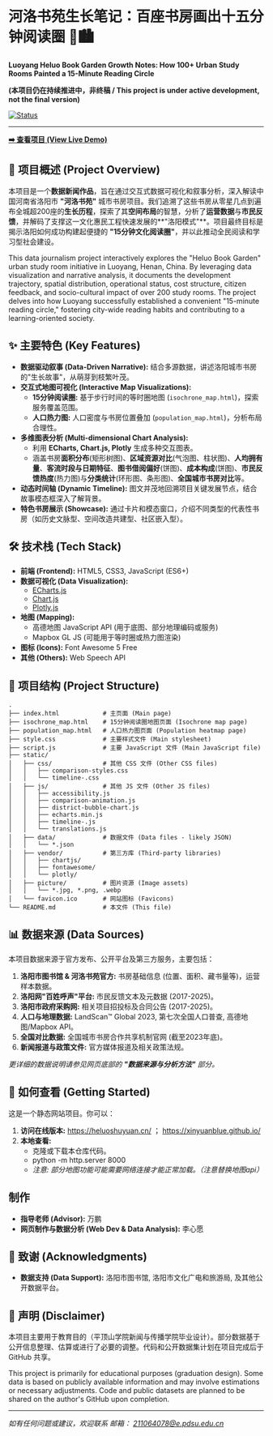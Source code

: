 # 河洛书苑生长笔记：百座书房画出十五分钟阅读圈 📖🏙️

**Luoyang Heluo Book Garden Growth Notes: How 100+ Urban Study Rooms Painted a 15-Minute Reading Circle**

**(本项目仍在持续推进中，非终稿 / This project is under active development, not the final version)**

[![Status](https://img.shields.io/badge/Status-In%20Development-orange)](https://github.com/xinyuanblue/xinyuanblue.github.io)

---

**[➡️ 查看项目 (View Live Demo)](#)**

## 📍 项目概述 (Project Overview)

本项目是一个**数据新闻作品**，旨在通过交互式数据可视化和叙事分析，深入解读中国河南省洛阳市 **"河洛书苑"** 城市书房项目。我们追溯了这些书房从零星几点到遍布全城超200座的**生长历程**，探索了其**空间布局**的智慧，分析了**运营数据**与**市民反馈**，并解码了支撑这一文化惠民工程快速发展的**"洛阳模式"**。项目最终目标是揭示洛阳如何成功构建起便捷的 **"15分钟文化阅读圈"**，并以此推动全民阅读和学习型社会建设。

This data journalism project interactively explores the "Heluo Book Garden" urban study room initiative in Luoyang, Henan, China. By leveraging data visualization and narrative analysis, it documents the development trajectory, spatial distribution, operational status, cost structure, citizen feedback, and socio-cultural impact of over 200 study rooms. The project delves into how Luoyang successfully established a convenient "15-minute reading circle," fostering city-wide reading habits and contributing to a learning-oriented society.

## ✨ 主要特色 (Key Features)

* **数据驱动叙事 (Data-Driven Narrative):** 结合多源数据，讲述洛阳城市书房的"生长故事"，从萌芽到枝繁叶茂。
* **交互式地图可视化 (Interactive Map Visualizations):**
  * **15分钟阅读圈:** 基于步行时间的等时圈地图 (`isochrone_map.html`)，探索服务覆盖范围。
  * **人口热力图:** 人口密度与书房位置叠加 (`population_map.html`)，分析布局合理性。
* **多维图表分析 (Multi-dimensional Chart Analysis):**
  * 利用 **ECharts, Chart.js, Plotly** 生成多种交互图表。
  * 涵盖书房**面积分布**(矩形树图)、**区域资源对比**(气泡图、柱状图)、**人均拥有量**、**客流时段与日期特征**、**图书借阅偏好**(饼图)、**成本构成**(饼图)、**市民反馈热度**(热力图)与**分类统计**(环形图、条形图)、**全国城市书房对比**等。
* **动态时间轴 (Dynamic Timeline):** 图文并茂地回溯项目关键发展节点，结合故事模态框深入了解背景。
* **特色书房展示 (Showcase):** 通过卡片和模态窗口，介绍不同类型的代表性书房（如历史文脉型、空间改造共建型、社区嵌入型）。


## 🛠️ 技术栈 (Tech Stack)

* **前端 (Frontend):** HTML5, CSS3, JavaScript (ES6+)
* **数据可视化 (Data Visualization):**
  * [ECharts.js](https://echarts.apache.org/)
  * [Chart.js](https://www.chartjs.org/)
  * [Plotly.js](https://plotly.com/javascript/)
* **地图 (Mapping):**
  * 高德地图 JavaScript API (用于底图、部分地理编码或服务)
  * Mapbox GL JS (可能用于等时圈或热力图渲染)
* **图标 (Icons):** Font Awesome 5 Free
* **其他 (Others):** Web Speech API

## 📁 项目结构 (Project Structure)

```
.
├── index.html            # 主页面 (Main page)
├── isochrone_map.html    # 15分钟阅读圈地图页面 (Isochrone map page)
├── population_map.html   # 人口热力图页面 (Population heatmap page)
├── style.css             # 主要样式文件 (Main stylesheet)
├── script.js             # 主要 JavaScript 文件 (Main JavaScript file)
├── static/
│   ├── css/              # 其他 CSS 文件 (Other CSS files)
│   │   ├── comparison-styles.css
│   │   └── timeline-.css
│   ├── js/               # 其他 JS 文件 (Other JS files)
│   │   ├── accessibility.js
│   │   ├── comparison-animation.js
│   │   ├── district-bubble-chart.js
│   │   ├── echarts.min.js
│   │   ├── timeline-.js
│   │   └── translations.js
│   ├── data/             # 数据文件 (Data files - likely JSON)
│   │   └── *.json
│   ├── vendor/           # 第三方库 (Third-party libraries)
│   │   ├── chartjs/
│   │   ├── fontawesome/
│   │   └── plotly/
│   ├── picture/          # 图片资源 (Image assets)
│   │   └── *.jpg, *.png, .webp
│   └── favicon.ico       # 网站图标 (Favicons)
└── README.md             # 本文件 (This file)
```

## 📊 数据来源 (Data Sources)

本项目数据来源于官方发布、公开平台及第三方服务，主要包括：

1. **洛阳市图书馆 & 河洛书苑官方:** 书房基础信息 (位置、面积、藏书量等)，运营样本数据。
2. **洛阳网"百姓呼声"平台:** 市民反馈文本及元数据 (2017-2025)。
3. **洛阳市政府采购网:** 相关项目招投标及合同公告 (2017-2025)。
4. **人口与地理数据:** LandScan™ Global 2023, 第七次全国人口普查, 高德地图/Mapbox API。
5. **全国对比数据:** 全国城市书房合作共享机制官网 (截至2023年底)。
6. **新闻报道与政策文件:** 官方媒体报道及相关政策法规。

*更详细的数据说明请参见网页底部的 **"数据来源与分析方法"** 部分。*

## 🚀 如何查看 (Getting Started)

这是一个静态网站项目。你可以：

1. **访问在线版本:**  https://heluoshuyuan.cn/  ； https://xinyuanblue.github.io/
2. **本地查看:**
   * 克隆或下载本仓库代码。
   * python -m http.server 8000
   * *注意: 部分地图功能可能需要网络连接才能正常加载。（注意替换地图api）*


## 制作
* **指导老师 (Advisor):** 万鹏
* **网页制作与数据分析 (Web Dev & Data Analysis):** 李心愿
## 🙏 致谢 (Acknowledgments)
* **数据支持 (Data Support):** 洛阳市图书馆, 洛阳市文化广电和旅游局, 及其他公开数据平台。

## 📝 声明 (Disclaimer)

本项目主要用于教育目的（平顶山学院新闻与传播学院毕业设计）。部分数据基于公开信息整理、估算或进行了必要的调整。代码和公开数据集计划在项目完成后于GitHub 共享。

This project is primarily for educational purposes (graduation design). Some data is based on publicly available information and may involve estimations or necessary adjustments. Code and public datasets are planned to be shared on the author's GitHub upon completion.

---

*如有任何问题或建议，欢迎联系 邮箱： 211064078@e.pdsu.edu.cn*
